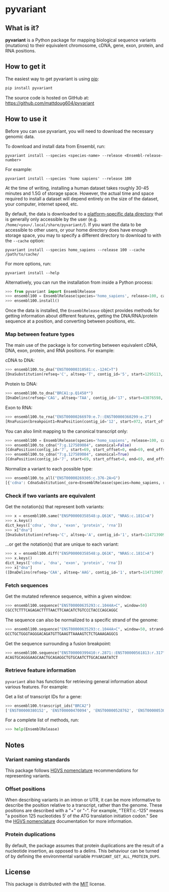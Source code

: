 # pyvariant

## What is it?

**pyvariant** is a Python package for mapping biological sequence variants (mutations) to their equivalent chromosome, cDNA, gene, exon, protein, and RNA positions.

## How to get it

The easiest way to get pyvariant is using [pip](https://pip.pypa.io/en/latest/quickstart.html):

```sh
pip install pyvariant
```

The source code is hosted on GitHub at: <https://github.com/mattdoug604/pyvariant>

## How to use it

Before you can use pyvariant, you will need to download the necessary genomic data.

To download and install data from Ensembl, run:

```shell
pyvariant install --species <species-name> --release <Ensembl-release-number>
```

For example:

```shell
pyvariant install --species 'homo sapiens' --release 100
```

At the time of writing, installing a human dataset takes roughly 30-45 minutes and 1.5G of storage space. However, the actual time and space required to install a dataset will depend entirely on the size of the dataset, your computer, internet speed, etc.

By default, the data is downloaded to a [platform-specific data directory](https://pypi.org/project/appdirs/) that is generally only accessible by the user (e.g. `/home/<you>/.local/share/pyvariant/`). If you want the data to be accessible to other users, or your home directory does have enough storage space, you may to specify a different directory to download to with the `--cache` option:

```shell
pyvariant install --species homo_sapiens --release 100 --cache /path/to/cache/
```

For more options, run:

```shell
pyvariant install --help
```

Alternatively, you can run the installation from inside a Python process:

```python
>>> from pyvariant import EnsemblRelease
>>> ensembl100 = EnsemblRelease(species='homo_sapiens', release=100, cache_dir="/path/to/cache/")
>>> ensembl100.install()
```

Once the data is installed, the `EnsemblRelease` object provides methods for getting information about different features, getting the DNA/RNA/protein sequence at a position, and converting between positions, etc.

### Map between feature types

The main use of the package is for converting between equivalent cDNA, DNA, exon, protein, and RNA positions. For example:

cDNA to DNA:

```python
>>> ensembl100.to_dna("ENST00000310581:c.-124C>T")
[DnaSubstitution(refseq='C', altseq='T', contig_id='5', start=1295113, start_offset=0, end=1295113, end_offset=0, strand='-')]
```

Protein to DNA:

```python
>>> ensembl100.to_dna("BRCA1:p.Q1458*")
[DnaDelins(refseq='CAG', altseq='TAA', contig_id='17', start=43076598, start_offset=0, end=43076600, end_offset=0, strand='-'), DnaDelins(refseq='CAG', altseq='TGA', contig_id='17', start=43076598, start_offset=0, end=43076600, end_offset=0, strand='-'), DnaSubstitution(refseq='C', altseq='T', contig_id='17', start=43076600, start_offset=0, end=43076600, end_offset=0, strand='-')]
```

Exon to RNA:

```python
>>> ensembl100.to_rna("ENST00000266970:e.7::ENST00000360299:e.2")
[RnaFusion(breakpoint1=RnaPosition(contig_id='12', start=972, start_offset=0, end=2240, end_offset=0, strand='+', gene_id='ENSG00000123374', gene_name='CDK2', transcript_id='ENST00000266970', transcript_name='CDK2-201'), breakpoint2=RnaPosition(contig_id='12', start=63, start_offset=0, end=317, end_offset=0, strand='+', gene_id='ENSG00000111540', gene_name='RAB5B', transcript_id='ENST00000360299', transcript_name='RAB5B-201'))]
```

You can also limit mapping to the canonical transcript only:

```python
>>> ensembl100 = EnsemblRelease(species='homo_sapiens', release=100, canonical_transcript=["ENST00000000233"])
>>> ensembl100.to_cdna("7:g.127589084", canonical=False)
[CdnaPosition(contig_id='7', start=69, start_offset=0, end=69, end_offset=0, strand='+', gene_id='ENSG00000004059', gene_name='ARF5', transcript_id='ENST00000000233', transcript_name='ARF5-201', protein_id='ENSP00000000233'), CdnaPosition(contig_id='7', start=69, start_offset=0, end=69, end_offset=0, strand='+', gene_id='ENSG00000004059', gene_name='ARF5', transcript_id='ENST00000415666', transcript_name='ARF5-202', protein_id='ENSP00000412701')]
>>> ensembl100.to_cdna("7:g.127589084", canonical=True)
[CdnaPosition(contig_id='7', start=69, start_offset=0, end=69, end_offset=0, strand='+', gene_id='ENSG00000004059', gene_name='ARF5', transcript_id='ENST00000000233', transcript_name='ARF5-201', protein_id='ENSP00000000233')]
```

Normalize a variant to each possible type:

```python
>>> ensembl100.to_all("ENST00000269305:c.376-2A>G")
[{'cdna': CdnaSubstitution(_core=EnsemblRelease(species=homo_sapiens, release=100), refseq='A', altseq='G', contig_id='17', start=376, start_offset=-2, end=376, end_offset=-2, strand='-', gene_id='ENSG00000141510', gene_name='TP53', transcript_id='ENST00000269305', transcript_name='TP53-201', protein_id='ENSP00000269305'), 'dna': DnaSubstitution(_core=EnsemblRelease(species=homo_sapiens, release=100), refseq='A', altseq='G', contig_id='17', start=7675238, start_offset=0, end=7675238, end_offset=0, strand='-'), 'exon': None, 'protein': None, 'rna': RnaSubstitution(_core=EnsemblRelease(species=homo_sapiens, release=100), refseq='A', altseq='G', contig_id='17', start=566, start_offset=-2, end=566, end_offset=-2, strand='-', gene_id='ENSG00000141510', gene_name='TP53', transcript_id='ENST00000269305', transcript_name='TP53-201')}]
```

### Check if two variants are equivalent

Get the notation(s) that represent both variants:

```python
>>> x = ensembl100.same("ENSP00000358548:p.Q61K", "NRAS:c.181C>A")
>>> x.keys()
dict_keys(['cdna', 'dna', 'exon', 'protein', 'rna'])
>>> x["dna"]
[DnaSubstitution(refseq='C', altseq='A', contig_id='1', start=114713909, start_offset=0, end=114713909, end_offset=0, strand='-')]
```

...or get the notation(s) that are unique to each variant:

```python
>>> x = ensembl100.diff("ENSP00000358548:p.Q61K", "NRAS:c.181C>A")
>>> x.keys()
dict_keys(['cdna', 'dna', 'exon', 'protein', 'rna'])
>>> x["dna"]
([DnaDelins(refseq='CAA', altseq='AAG', contig_id='1', start=114713907, start_offset=0, end=114713909, end_offset=0, strand='-')], [])
```

### Fetch sequences

Get the mutated reference sequence, within a given window:

```python
>>> ensembl100.sequence("ENST00000635293:c.1044A>C", window=50)
CGCCTCTTTCAGAGACTTTTAACTTCAACATCTGTCCCTACCCAGCAGGC
```

The sequence can also be normalized to a specific strand of the genome:

```python
>>> ensembl100.sequence("ENST00000635293:c.1044A>C", window=50, strand='+')
GCCTGCTGGGTAGGGACAGATGTTGAAGTTAAAAGTCTCTGAAAGAGGCG
```

Get the sequence surrounding a fusion breakpoint:

```python
>>> ensembl100.sequence("ENST00000399410:r.2871::ENST00000561813:r.317", window=50)
ACAGTGCAGGGAAGCAACTGCAGAGGCTGTGCAATCTTGCACAAATATCT
```

### Retrieve feature information

`pyvariant` also has functions for retrieving general information about various features. For example:

Get a list of transcript IDs for a gene:

```python
>>> ensembl100.transcript_ids("BRCA2")
['ENST00000380152', 'ENST00000470094', 'ENST00000528762', 'ENST00000530893', 'ENST00000533776', 'ENST00000544455', 'ENST00000614259', 'ENST00000665585', 'ENST00000666593', 'ENST00000670614', 'ENST00000671466']
```

For a complete list of methods, run:

```python
>>> help(EnsemblRelease)
```

## Notes

### Variant naming standards

This package follows [HGVS nomenclature](https://varnomen.hgvs.org/) recommendations for representing variants.

### Offset positions

When describing variants in an intron or UTR, it can be more informative to describe the position relative to a transcript, rather than the genome. These positions are described with a "+" or "-". For example, "TERT:c.-125" means "a position 125 nucleotides 5’ of the ATG translation initiation codon." See the [HGVS nomenclature](https://varnomen.hgvs.org/bg-material/numbering/) documentation for more information.

### Protein duplications

By default, the package assumes that protein duplications are the result of a nucleotide insertion, as opposed to a delins. This behaviour can be turned of by defining the environmental variable `PYVARIANT_GET_ALL_PROTEIN_DUPS`.

## License

This package is distributed with the [MIT](LICENSE) license.
